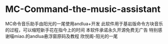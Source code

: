 # MC-Command-the-music-assistant
MC命令音乐助手由阳光的一尾使用andlua+开发  此软件用于基岩版命令方块音乐的过程，可以缩短新手花在指今上的时间  本软件承诺永久开源免费无广告  特别感谢喵miao.的andlua悬浮窗原码及教程 欣悦阁-阳光的一尾
